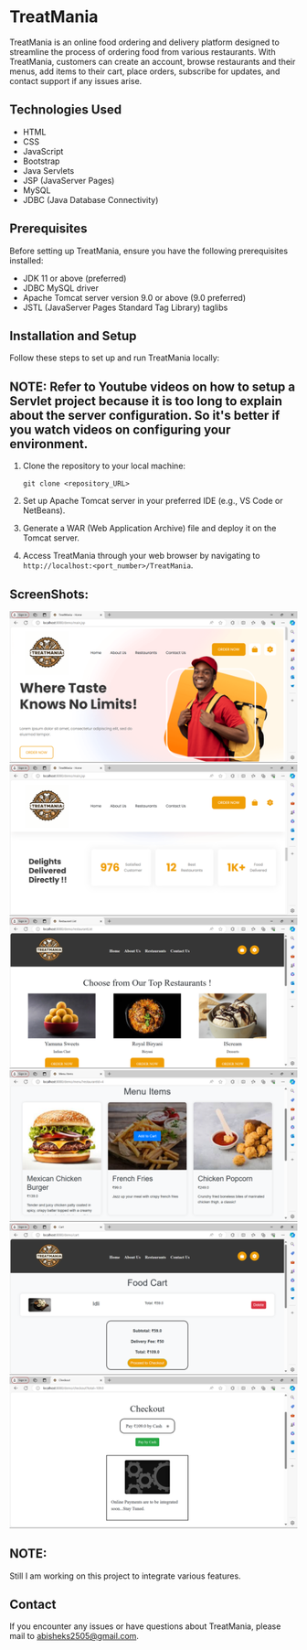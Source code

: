 # TreatMania

TreatMania is an online food ordering and delivery platform designed to streamline the process of ordering food from various restaurants. With TreatMania, customers can create an account, browse restaurants and their menus, add items to their cart, place orders, subscribe for updates, and contact support if any issues arise.

## Technologies Used
- HTML
- CSS
- JavaScript
- Bootstrap
- Java Servlets
- JSP (JavaServer Pages)
- MySQL
- JDBC (Java Database Connectivity)

## Prerequisites
Before setting up TreatMania, ensure you have the following prerequisites installed:
- JDK 11 or above (preferred)
- JDBC MySQL driver
- Apache Tomcat server version 9.0 or above (9.0 preferred)
- JSTL (JavaServer Pages Standard Tag Library) taglibs

## Installation and Setup
Follow these steps to set up and run TreatMania locally:

## NOTE: Refer to Youtube videos on how to setup a Servlet project because it is too long to explain about the server configuration. So it's better if you watch videos on configuring your environment.

1. Clone the repository to your local machine:
   ```
   git clone <repository_URL>
   ```

2. Set up Apache Tomcat server in your preferred IDE (e.g., VS Code or NetBeans).

3. Generate a WAR (Web Application Archive) file and deploy it on the Tomcat server.

4. Access TreatMania through your web browser by navigating to `http://localhost:<port_number>/TreatMania`.

## ScreenShots:

![Home](web/assets/images/s1.png)
![About Metrics](web/assets/images/s2.png)
![Restaurant List](web/assets/images/s3.png)
![Menu Items](web/assets/images/s4.png)
![Cart](web/assets/images/s5.png)
![CheckOut](web/assets/images/s6.png)

## NOTE:
   Still I am working on this project to integrate various features.

## Contact
If you encounter any issues or have questions about TreatMania, please mail to abisheks2505@gmail.com.
